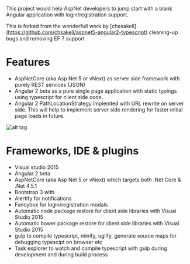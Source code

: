 This project would help AspNet developers to jump start with a blank Angular application with login/registration support.

This is forked from the wonderfull work by [chasakell] (https://github.com/chsakell/aspnet5-angular2-typescript) cleaning-up bugs and removing EF 7 support

Features
=======
* AspNetCore (aka Asp Net 5 or vNext) as server side framework with purely REST services (JSON)
* Angular 2 beta as a pure single page application with static typings using typescript for client side code.
* Angular 2 PathLocationStrategy implemted with URL rewrite on server side. This will help to implement server side rendering for faster initial page loads in future.

![alt tag](https://raw.githubusercontent.com/justcoding121/AspNetCore-Angular2-Seed/master/screenshots/Capture.PNG)

Frameworks, IDE & plugins
====================
* Visual studio 2015
* Angular 2 beta
* AspNetCore (aka Asp Net 5 or vNext) which targets both .Net Core & .Net 4.5.1
* Bootstrap 3 with
* Alertify for notifications
* Fancybox for login/registration modals
* Automatic node package restore for client side libraries with Visual Studio 2015
* Automatic bower package restore for client side libraries with Visual Studio 2015
* gulp to compile typescript, minify, uglify, generate source maps for debugging typescipt on browser etc
* Task explorer to watch and compile typescript with gulp during development and during build process
